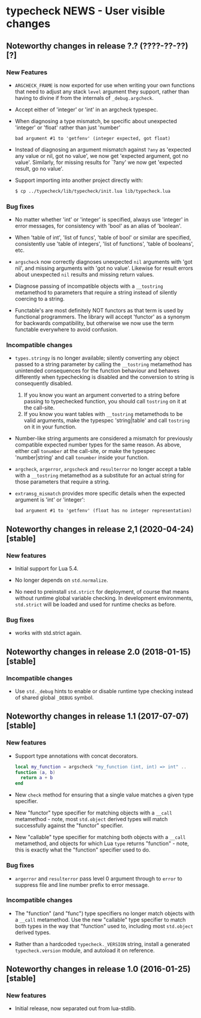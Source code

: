 # typecheck NEWS - User visible changes

## Noteworthy changes in release ?.? (????-??-??) [?]

### New Features

  - `ARGCHECK_FRAME` is now exported for use when writing your own
    functions that need to adjust any stack `level` argument they
    support, rather than having to divine if from the internals of
    `_debug.argcheck`.

  - Accept either of 'integer' or 'int' in an argcheck typespec.

  - When diagnosing a type mismatch, be specific about unexpected
    'integer' or 'float' rather than just 'number'

    ```
    bad argument #1 to 'getfenv' (integer expected, got float)
    ```

  - Instead of diagnosing an argument mismatch against `?any` as
    'expected any value or nil, got no value', we now get
    'expected argument, got no value'.  Similarly, for missing
    results for `?any' we now get 'expected result, go no value'.

  - Support importing into another project directly with:

    ```sh
    $ cp ../typecheck/lib/typecheck/init.lua lib/typecheck.lua
    ```

### Bug fixes

  - No matter whether 'int' or 'integer' is specified, always use
    'integer' in error messages, for consistency with 'bool' as an
    alias of 'boolean'.

  - When 'table of int', 'list of funcs', 'table of bool' or
    similar are specified, consistently use 'table of integers',
    'list of functions', 'table of booleans', etc.

  - `argscheck` now correctly diagnoses unexpected `nil` arguments
    with 'got nil', and missing arguments with 'got no value'.
    Likewise for result errors about unexpected `nil` results and
    missing return values.

  - Diagnose passing of incompatible objects with a `__tostring`
    metamethod to parameters that require a string instead of silently
    coercing to a string.

  - Functable's are most definitely NOT functors as that term is used
    by functional programmers.  The library will accept 'functor'
    as a synonym for backwards compatibility, but otherwise we now
    use the term functable everywhere to avoid confusion.

### Incompatible changes

  - `types.stringy` is no longer available; silently converting any
    object passed to a string parameter by calling the `__tostring`
    metamethod has unintended consequences for the function behaviour
    and behaves differently when typechecking is disabled and the
    conversion to string is consequently disabled.

    1. If you know you want an argument converted to a string before
       passing to typechecked function, you should call `tostring` on
       it at the call-site.
    2. If you know you want tables with `__tostring` metamethods to
       be valid arguments, make the typespec 'string|table' and call
       `tostring` on it in your function.

  - Number-like string arguments are considered a mismatch for
    previously compatible expected number types for the same reason.
    As above, either call `tonumber` at the call-site, or make the
    typespec 'number|string' and call `tonumber` inside your function.

  - `argcheck`, `argerror`, `argscheck` and `resulterror` no longer
    accept a table with a `__tostring` metamethod as a substitute for
    an actual string for those parameters that require a string.

  - `extramsg_mismatch` provides more specific details when the
    expected argument is 'int' or 'integer':

    ```
    bad argument #1 to 'getfenv' (float has no integer representation)
    ```


## Noteworthy changes in release 2,1 (2020-04-24) [stable]

### New features

  - Initial support for Lua 5.4.

  - No longer depends on `std.normalize`.

  - No need to preinstall `std.strict` for deployment, of course that
    means without runtime global variable checking.  In development
    environments, `std.strict` will be loaded and used for runtime
    checks as before.

### Bug fixes

  - works with std.strict again.


## Noteworthy changes in release 2.0 (2018-01-15) [stable]

### Incompatible changes

  - Use `std._debug` hints to enable or disable runtime type
    checking instead of shared global `_DEBUG` symbol.


## Noteworthy changes in release 1.1 (2017-07-07) [stable]

### New features

  - Support type annotations with concat decorators.

    ```lua
    local my_function = argscheck "my_function (int, int) => int" ..
    function (a, b)
      return a + b
    end
    ```

  - New `check` method for ensuring that a single value matches a
    given type specifier.

  - New "functor" type specifier for matching objects with a `__call`
    metamethod - note, most `std.object` derived types will match
    successfully against the "functor" specifier.

  - New "callable" type specifier for matching both objects with a
    `__call` metamethod, and objects for which Lua `type` returns
    "function" - note, this is exactly what the "function" specifier
    used to do.

### Bug fixes

  - `argerror` and `resulterror` pass level 0 argument through to
    `error` to suppress file and line number prefix to error message.

### Incompatible changes

  - The "function" (and "func") type specifiers no longer match objects
    with a `__call` metamethod.  Use the new "callable" type specifier
    to match both types in the way that "function" used to, including
    most `std.object` derived types.

  - Rather than a hardcoded `typecheck._VERSION` string, install a
    generated `typecheck.version` module, and autoload it on reference.


## Noteworthy changes in release 1.0 (2016-01-25) [stable]

### New features

  - Initial release, now separated out from lua-stdlib.
